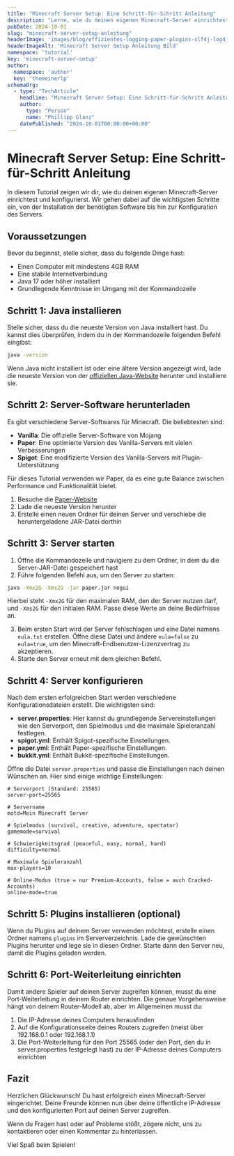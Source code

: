 ```yaml
---
title: "Minecraft Server Setup: Eine Schritt-für-Schritt Anleitung"
description: "Lerne, wie du deinen eigenen Minecraft-Server einrichtest und konfigurierst."
pubDate: 2024-10-01
slug: "minecraft-server-setup-anleitung"
headerImage: 'images/blog/effizientes-logging-paper-plugins-slf4j-log4j2-grafana-loki.jpg'
headerImageAlt: 'Minecraft Server Setup Anleitung Bild'
namespace: 'tutorial'
key: 'minecraft-server-setup'
author:
  namespace: 'author'
  key: 'themeinerlp'
schemaOrg:
  - type: "TechArticle"
    headline: "Minecraft Server Setup: Eine Schritt-für-Schritt Anleitung"
    author:
      type: "Person"
      name: "Phillipp Glanz"
    datePublished: "2024-10-01T00:00:00+00:00"
---
```


# Minecraft Server Setup: Eine Schritt-für-Schritt Anleitung

In diesem Tutorial zeigen wir dir, wie du deinen eigenen Minecraft-Server einrichtest und konfigurierst. Wir gehen dabei auf die wichtigsten Schritte ein, von der Installation der benötigten Software bis hin zur Konfiguration des Servers.

## Voraussetzungen

Bevor du beginnst, stelle sicher, dass du folgende Dinge hast:

- Einen Computer mit mindestens 4GB RAM
- Eine stabile Internetverbindung
- Java 17 oder höher installiert
- Grundlegende Kenntnisse im Umgang mit der Kommandozeile

## Schritt 1: Java installieren

Stelle sicher, dass du die neueste Version von Java installiert hast. Du kannst dies überprüfen, indem du in der Kommandozeile folgenden Befehl eingibst:

```bash
java -version
```

Wenn Java nicht installiert ist oder eine ältere Version angezeigt wird, lade die neueste Version von der [offiziellen Java-Website](https://www.oracle.com/java/technologies/downloads/) herunter und installiere sie.

## Schritt 2: Server-Software herunterladen

Es gibt verschiedene Server-Softwares für Minecraft. Die beliebtesten sind:

- **Vanilla**: Die offizielle Server-Software von Mojang
- **Paper**: Eine optimierte Version des Vanilla-Servers mit vielen Verbesserungen
- **Spigot**: Eine modifizierte Version des Vanilla-Servers mit Plugin-Unterstützung

Für dieses Tutorial verwenden wir Paper, da es eine gute Balance zwischen Performance und Funktionalität bietet.

1. Besuche die [Paper-Website](https://papermc.io/downloads)
2. Lade die neueste Version herunter
3. Erstelle einen neuen Ordner für deinen Server und verschiebe die heruntergeladene JAR-Datei dorthin

## Schritt 3: Server starten

1. Öffne die Kommandozeile und navigiere zu dem Ordner, in dem du die Server-JAR-Datei gespeichert hast
2. Führe folgenden Befehl aus, um den Server zu starten:

```bash
java -Xmx2G -Xms2G -jar paper.jar nogui
```

Hierbei steht `-Xmx2G` für den maximalen RAM, den der Server nutzen darf, und `-Xms2G` für den initialen RAM. Passe diese Werte an deine Bedürfnisse an.

3. Beim ersten Start wird der Server fehlschlagen und eine Datei namens `eula.txt` erstellen. Öffne diese Datei und ändere `eula=false` zu `eula=true`, um den Minecraft-Endbenutzer-Lizenzvertrag zu akzeptieren.
4. Starte den Server erneut mit dem gleichen Befehl.

## Schritt 4: Server konfigurieren

Nach dem ersten erfolgreichen Start werden verschiedene Konfigurationsdateien erstellt. Die wichtigsten sind:

- **server.properties**: Hier kannst du grundlegende Servereinstellungen wie den Serverport, den Spielmodus und die maximale Spieleranzahl festlegen.
- **spigot.yml**: Enthält Spigot-spezifische Einstellungen.
- **paper.yml**: Enthält Paper-spezifische Einstellungen.
- **bukkit.yml**: Enthält Bukkit-spezifische Einstellungen.

Öffne die Datei `server.properties` und passe die Einstellungen nach deinen Wünschen an. Hier sind einige wichtige Einstellungen:

```properties
# Serverport (Standard: 25565)
server-port=25565

# Servername
motd=Mein Minecraft Server

# Spielmodus (survival, creative, adventure, spectator)
gamemode=survival

# Schwierigkeitsgrad (peaceful, easy, normal, hard)
difficulty=normal

# Maximale Spieleranzahl
max-players=10

# Online-Modus (true = nur Premium-Accounts, false = auch Cracked-Accounts)
online-mode=true
```

## Schritt 5: Plugins installieren (optional)

Wenn du Plugins auf deinem Server verwenden möchtest, erstelle einen Ordner namens `plugins` im Serververzeichnis. Lade die gewünschten Plugins herunter und lege sie in diesen Ordner. Starte dann den Server neu, damit die Plugins geladen werden.

## Schritt 6: Port-Weiterleitung einrichten

Damit andere Spieler auf deinen Server zugreifen können, musst du eine Port-Weiterleitung in deinem Router einrichten. Die genaue Vorgehensweise hängt von deinem Router-Modell ab, aber im Allgemeinen musst du:

1. Die IP-Adresse deines Computers herausfinden
2. Auf die Konfigurationsseite deines Routers zugreifen (meist über 192.168.0.1 oder 192.168.1.1)
3. Die Port-Weiterleitung für den Port 25565 (oder den Port, den du in server.properties festgelegt hast) zu der IP-Adresse deines Computers einrichten

## Fazit

Herzlichen Glückwunsch! Du hast erfolgreich einen Minecraft-Server eingerichtet. Deine Freunde können nun über deine öffentliche IP-Adresse und den konfigurierten Port auf deinen Server zugreifen.

Wenn du Fragen hast oder auf Probleme stößt, zögere nicht, uns zu kontaktieren oder einen Kommentar zu hinterlassen.

Viel Spaß beim Spielen!
